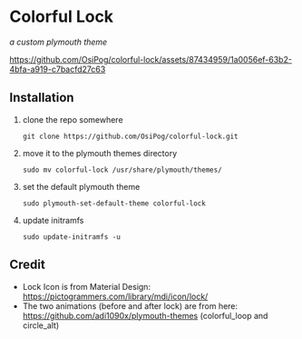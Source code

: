 # Colorful Lock

*a custom plymouth theme*

https://github.com/OsiPog/colorful-lock/assets/87434959/1a0056ef-63b2-4bfa-a919-c7bacfd27c63



## Installation

1. clone the repo somewhere

   `git clone https://github.com/OsiPog/colorful-lock.git`

2. move it to the plymouth themes directory

   `sudo mv colorful-lock /usr/share/plymouth/themes/`

3. set the default plymouth theme

   `sudo plymouth-set-default-theme colorful-lock`

4. update initramfs

   `sudo update-initramfs -u`



## Credit

- Lock Icon is from Material Design: https://pictogrammers.com/library/mdi/icon/lock/
- The two animations (before and after lock) are from here: https://github.com/adi1090x/plymouth-themes (colorful_loop and circle_alt)
